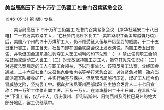 ### 美当局高压下  四十万矿工仍罢工  杜鲁门召集紧急会议

1946-05-31
第1版()
专栏：

　　美当局高压下
    四十万矿工仍罢工
    杜鲁门召集紧急会议
    【新华社延安二十八日电】二十五万美铁路工人，“在杜鲁门高压下复工”（美铁路职工会主席威特乃语）后，美国八个州的四十万煤矿工人，仍不顾受征入伍与严厉惩罚的威胁，于二十五日重行罢工，罢工当天，杜鲁门即在国会联席会议上发表演说，向罢工者发出警告，并敦促国会迅即通过剥夺工人罢工权利的如下法案：（一）禁止任何职工会领袖鼓励或煽动工人罢工；（二）对无故坚持罢工之工人，褫夺其优先任职权；（三）对违反法案规定的工人与职工会领袖，予以刑事处分。该项反劳工法案，业经国会通过。二十六日杜鲁门又召集克鲁格内长等举行紧急会议，讨论紧急对策，政府当局派遣军队接收矿厂，并实行抽签与保护。但尽管当局施行压迫，煤矿工人迄今仍冒威胁之险，坚持罢工中。据宾夕法尼亚州西部煤矿业主协会发言人二十七日宣称：四十万矿工中停止罢工者，不及一万人。在肯塔基州二十七日晨，在军队“保护”下复工者，仅八十人。俄亥俄州、伊利诺斯州、田纳西州及阿拉巴马州的绝大部分地区，罢工仍继续中。
